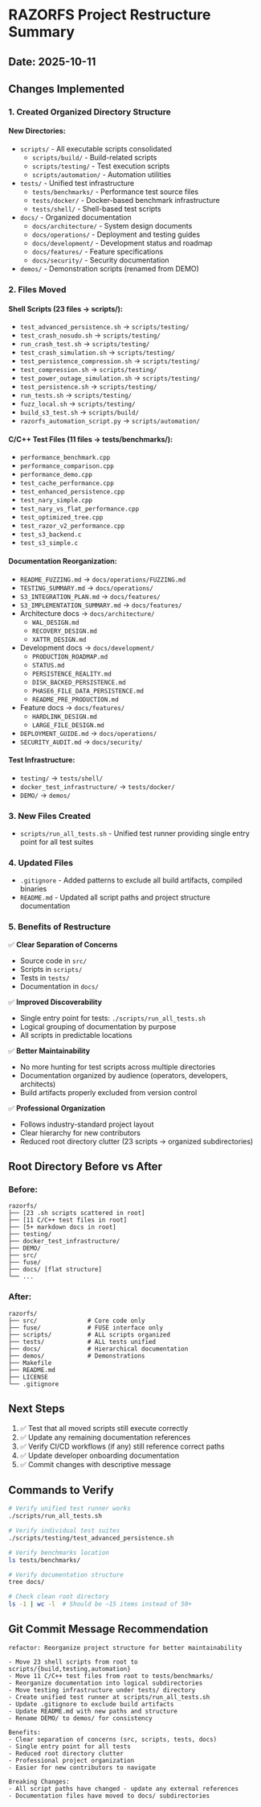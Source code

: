 # RAZORFS Project Restructure Summary

## Date: 2025-10-11

## Changes Implemented

### 1. **Created Organized Directory Structure**

#### New Directories:
- `scripts/` - All executable scripts consolidated
  - `scripts/build/` - Build-related scripts
  - `scripts/testing/` - Test execution scripts
  - `scripts/automation/` - Automation utilities
- `tests/` - Unified test infrastructure
  - `tests/benchmarks/` - Performance test source files
  - `tests/docker/` - Docker-based benchmark infrastructure
  - `tests/shell/` - Shell-based test scripts
- `docs/` - Organized documentation
  - `docs/architecture/` - System design documents
  - `docs/operations/` - Deployment and testing guides
  - `docs/development/` - Development status and roadmap
  - `docs/features/` - Feature specifications
  - `docs/security/` - Security documentation
- `demos/` - Demonstration scripts (renamed from DEMO)

### 2. **Files Moved**

#### Shell Scripts (23 files → scripts/):
- `test_advanced_persistence.sh` → `scripts/testing/`
- `test_crash_nosudo.sh` → `scripts/testing/`
- `run_crash_test.sh` → `scripts/testing/`
- `test_crash_simulation.sh` → `scripts/testing/`
- `test_persistence_compression.sh` → `scripts/testing/`
- `test_compression.sh` → `scripts/testing/`
- `test_power_outage_simulation.sh` → `scripts/testing/`
- `test_persistence.sh` → `scripts/testing/`
- `run_tests.sh` → `scripts/testing/`
- `fuzz_local.sh` → `scripts/testing/`
- `build_s3_test.sh` → `scripts/build/`
- `razorfs_automation_script.py` → `scripts/automation/`

#### C/C++ Test Files (11 files → tests/benchmarks/):
- `performance_benchmark.cpp`
- `performance_comparison.cpp`
- `performance_demo.cpp`
- `test_cache_performance.cpp`
- `test_enhanced_persistence.cpp`
- `test_nary_simple.cpp`
- `test_nary_vs_flat_performance.cpp`
- `test_optimized_tree.cpp`
- `test_razor_v2_performance.cpp`
- `test_s3_backend.c`
- `test_s3_simple.c`

#### Documentation Reorganization:
- `README_FUZZING.md` → `docs/operations/FUZZING.md`
- `TESTING_SUMMARY.md` → `docs/operations/`
- `S3_INTEGRATION_PLAN.md` → `docs/features/`
- `S3_IMPLEMENTATION_SUMMARY.md` → `docs/features/`
- Architecture docs → `docs/architecture/`
  - `WAL_DESIGN.md`
  - `RECOVERY_DESIGN.md`
  - `XATTR_DESIGN.md`
- Development docs → `docs/development/`
  - `PRODUCTION_ROADMAP.md`
  - `STATUS.md`
  - `PERSISTENCE_REALITY.md`
  - `DISK_BACKED_PERSISTENCE.md`
  - `PHASE6_FILE_DATA_PERSISTENCE.md`
  - `README_PRE_PRODUCTION.md`
- Feature docs → `docs/features/`
  - `HARDLINK_DESIGN.md`
  - `LARGE_FILE_DESIGN.md`
- `DEPLOYMENT_GUIDE.md` → `docs/operations/`
- `SECURITY_AUDIT.md` → `docs/security/`

#### Test Infrastructure:
- `testing/` → `tests/shell/`
- `docker_test_infrastructure/` → `tests/docker/`
- `DEMO/` → `demos/`

### 3. **New Files Created**

- `scripts/run_all_tests.sh` - Unified test runner providing single entry point for all test suites

### 4. **Updated Files**

- `.gitignore` - Added patterns to exclude all build artifacts, compiled binaries
- `README.md` - Updated all script paths and project structure documentation

### 5. **Benefits of Restructure**

✅ **Clear Separation of Concerns**
- Source code in `src/`
- Scripts in `scripts/`
- Tests in `tests/`
- Documentation in `docs/`

✅ **Improved Discoverability**
- Single entry point for tests: `./scripts/run_all_tests.sh`
- Logical grouping of documentation by purpose
- All scripts in predictable locations

✅ **Better Maintainability**
- No more hunting for test scripts across multiple directories
- Documentation organized by audience (operators, developers, architects)
- Build artifacts properly excluded from version control

✅ **Professional Organization**
- Follows industry-standard project layout
- Clear hierarchy for new contributors
- Reduced root directory clutter (23 scripts → organized subdirectories)

## Root Directory Before vs After

### Before:
```
razorfs/
├── [23 .sh scripts scattered in root]
├── [11 C/C++ test files in root]
├── [5+ markdown docs in root]
├── testing/
├── docker_test_infrastructure/
├── DEMO/
├── src/
├── fuse/
├── docs/ [flat structure]
└── ...
```

### After:
```
razorfs/
├── src/              # Core code only
├── fuse/             # FUSE interface only
├── scripts/          # ALL scripts organized
├── tests/            # ALL tests unified
├── docs/             # Hierarchical documentation
├── demos/            # Demonstrations
├── Makefile
├── README.md
├── LICENSE
└── .gitignore
```

## Next Steps

1. ✅ Test that all moved scripts still execute correctly
2. ✅ Update any remaining documentation references
3. ✅ Verify CI/CD workflows (if any) still reference correct paths
4. ✅ Update developer onboarding documentation
5. ✅ Commit changes with descriptive message

## Commands to Verify

```bash
# Verify unified test runner works
./scripts/run_all_tests.sh

# Verify individual test suites
./scripts/testing/test_advanced_persistence.sh

# Verify benchmarks location
ls tests/benchmarks/

# Verify documentation structure
tree docs/

# Check clean root directory
ls -1 | wc -l  # Should be ~15 items instead of 50+
```

## Git Commit Message Recommendation

```
refactor: Reorganize project structure for better maintainability

- Move 23 shell scripts from root to scripts/{build,testing,automation}
- Move 11 C/C++ test files from root to tests/benchmarks/
- Reorganize documentation into logical subdirectories
- Move testing infrastructure under tests/ directory
- Create unified test runner at scripts/run_all_tests.sh
- Update .gitignore to exclude build artifacts
- Update README.md with new paths and structure
- Rename DEMO/ to demos/ for consistency

Benefits:
- Clear separation of concerns (src, scripts, tests, docs)
- Single entry point for all tests
- Reduced root directory clutter
- Professional project organization
- Easier for new contributors to navigate

Breaking Changes:
- All script paths have changed - update any external references
- Documentation files have moved to docs/ subdirectories
```
